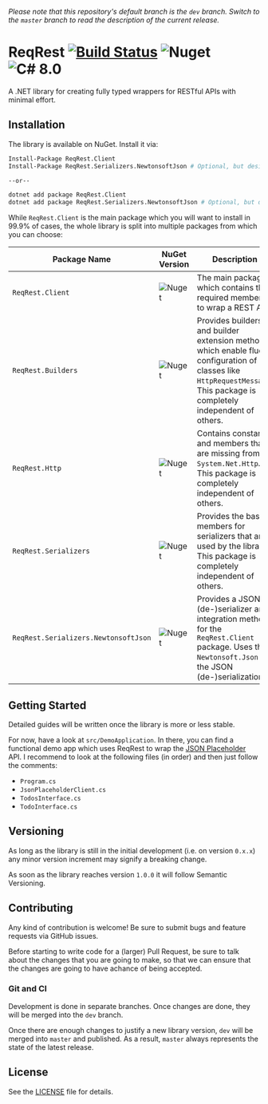 _Please note that this repository's default branch is the `dev` branch. Switch to the `master`
branch to read the description of the current release._

# ReqRest [![Build Status](https://dev.azure.com/ManuelRoemer/ReqRest/_apis/build/status/ReqRest?branchName=master)](https://dev.azure.com/ManuelRoemer/ReqRest/_build/latest?definitionId=12&branchName=master) ![Nuget](https://img.shields.io/nuget/v/ReqRest.Client.svg) ![C# 8.0](https://img.shields.io/badge/C%23-Nullable%20Reference%20Types-success.svg)

A .NET library for creating fully typed wrappers for RESTful APIs with minimal effort.


## Installation

The library is available on NuGet. Install it via:

```sh
Install-Package ReqRest.Client
Install-Package ReqRest.Serializers.NewtonsoftJson # Optional, but desired in most cases.

--or--

dotnet add package ReqRest.Client
dotnet add package ReqRest.Serializers.NewtonsoftJson # Optional, but desired in most cases. 
```

While `ReqRest.Client` is the main package which you will want to install in 99.9% of cases,
the whole library is split into multiple packages from which you can choose:

| Package Name                         | NuGet Version | Description |
| ------------------------------------ | ------------- |------------ |
| `ReqRest.Client`                     | ![Nuget](https://img.shields.io/nuget/v/ReqRest.Client.svg) | The main package which contains the required members to wrap a REST API. |
| `ReqRest.Builders`                   | ![Nuget](https://img.shields.io/nuget/v/ReqRest.Builders.svg) | Provides builders and builder extension methods which enable fluent configuration of classes like `HttpRequestMessage`. This package is completely independent of others. |
| `ReqRest.Http`                       | ![Nuget](https://img.shields.io/nuget/v/ReqRest.Http.svg) | Contains constants and members that are missing from `System.Net.Http`. This package is completely independent of others. |
| `ReqRest.Serializers`                | ![Nuget](https://img.shields.io/nuget/v/ReqRest.Serializers.svg) | Provides the base members for serializers that are used by the library. This package is completely independent of others. |
| `ReqRest.Serializers.NewtonsoftJson` | ![Nuget](https://img.shields.io/nuget/v/ReqRest.Serializers.NewtonsoftJson.svg) | Provides a JSON (de-)serializer and integration methods for the `ReqRest.Client` package. Uses the `Newtonsoft.Json` for the JSON (de-)serialization. |


## Getting Started

Detailed guides will be written once the library is more or less stable.

For now, have a look at `src/DemoApplication`.
In there, you can find a functional demo app which uses ReqRest to wrap the [JSON Placeholder](https://jsonplaceholder.typicode.com/)
API.
I recommend to look at the following files (in order) and then just follow the comments:

* `Program.cs`
* `JsonPlaceholderClient.cs`
* `TodosInterface.cs`
* `TodoInterface.cs`


## Versioning

As long as the library is still in the initial development (i.e. on version `0.x.x`) any minor
version increment may signify a breaking change.

As soon as the library reaches version `1.0.0` it will follow Semantic Versioning.


## Contributing

Any kind of contribution is welcome! Be sure to submit bugs and feature requests via GitHub issues.

Before starting to write code for a (larger) Pull Request, be sure to talk about the changes that
you are going to make, so that we can ensure that the changes are going to have achance of being 
accepted.


### Git and CI

Development is done in separate branches. Once changes are done, they will be merged into the
`dev` branch.

Once there are enough changes to justify a new library version, `dev` will be merged into `master`
and published.
As a result, `master` always represents the state of the latest release. 


## License

See the [LICENSE](./LICENSE) file for details.

